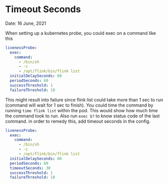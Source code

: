 # Timeout Seconds

Date: 16 June, 2021

When setting up a kubernetes probe, you could exec on a command like this 

```yaml
livenessProbe:
  exec:
    command:
      - /bin/sh
      - -c
      - /opt/flink/bin/flink list
  initialDelaySeconds: 60
  periodSeconds: 60
  successThreshold: 1
  failureThreshold: 10
```

This might result into failure since flink list could take more than 1 sec to run (command will wait for 1 sec to finish).
You could time the command by running `time flink list` within the pod. This would show how much time the command took to run. Also run `exec $?` to know status code of the last command.
in order to remedy this, add timeout seconds in the config. 

```yaml
livenessProbe:
  exec:
    command:
      - /bin/sh
      - -c
      - /opt/flink/bin/flink list
  initialDelaySeconds: 60
  periodSeconds: 60
  timeoutSeconds: 30
  successThreshold: 1
  failureThreshold: 10
```
